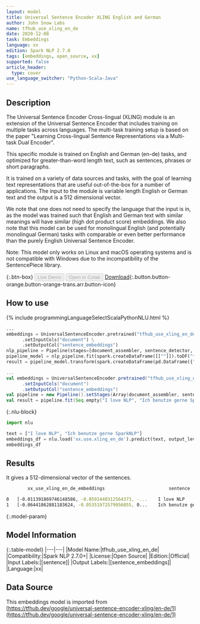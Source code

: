 ```yaml
---
layout: model
title: Universal Sentence Encoder XLING English and German
author: John Snow Labs
name: tfhub_use_xling_en_de
date: 2020-12-08
task: Embeddings
language: xx
edition: Spark NLP 2.7.0
tags: [embeddings, open_source, xx]
supported: false
article_header:
  type: cover
use_language_switcher: "Python-Scala-Java"
---
```


## Description

The Universal Sentence Encoder Cross-lingual (XLING) module is an extension of the Universal Sentence Encoder that includes training on multiple tasks across languages. The multi-task training setup is based on the paper "Learning Cross-lingual Sentence Representations via a Multi-task Dual Encoder".

This specific module is trained on English and German (en-de) tasks, and optimized for greater-than-word length text, such as sentences, phrases or short paragraphs. 

It is trained on a variety of data sources and tasks, with the goal of learning text representations that are useful out-of-the-box for a number of applications. The input to the module is variable length English or German text and the output is a 512 dimensional vector.

We note that one does not need to specify the language that the input is in, as the model was trained such that English and German text with similar meanings will have similar (high dot product score) embeddings. We also note that this model can be used for monolingual English (and potentially monolingual German) tasks with comparable or even better performance than the purely English Universal Sentence Encoder.

Note: This model only works on Linux and macOS operating systems and is not compatible with Windows due to the incompatibility of the SentencePiece library.

{:.btn-box}
<button class="button button-orange" disabled>Live Demo</button>
<button class="button button-orange" disabled>Open in Colab</button>
[Download](https://s3.amazonaws.com/auxdata.johnsnowlabs.com/public/models/tfhub_use_xling_en_de_xx_2.7.0_2.4_1607440247381.zip){:.button.button-orange.button-orange-trans.arr.button-icon}

## How to use

<div class="tabs-box" markdown="1">
{% include programmingLanguageSelectScalaPythonNLU.html %}

```python
...
embeddings = UniversalSentenceEncoder.pretrained("tfhub_use_xling_en_de", "xx") \
      .setInputCols("document") \
      .setOutputCol("sentence_embeddings")
nlp_pipeline = Pipeline(stages=[document_assembler, sentence_detector, embeddings])
pipeline_model = nlp_pipeline.fit(spark.createDataFrame([[""]]).toDF("text"))
result = pipeline_model.transform(spark.createDataFrame(pd.DataFrame({"text": ["I love NLP", "Ich benutze gerne SparkNLP"]})))
```
```scala
...
val embeddings = UniversalSentenceEncoder.pretrained("tfhub_use_xling_en_de", "xx")
      .setInputCols("document")
      .setOutputCol("sentence_embeddings")
val pipeline = new Pipeline().setStages(Array(document_assembler, sentence_detector, embeddings))
val result = pipeline.fit(Seq.empty["I love NLP", "Ich benutze gerne SparkNLP"].toDS.toDF("text")).transform(data)
```

{:.nlu-block}
```python
import nlu

text = ["I love NLP", "Ich benutze gerne SparkNLP"]
embeddings_df = nlu.load('xx.use.xling_en_de').predict(text, output_level='sentence')
embeddings_df
```

</div>

## Results

It gives a 512-dimensional vector of the sentences.

```bash
        xx_use_xling_en_de_embeddings	                     sentence

0	[-0.011391869746148586, -0.0591440312564373, -...    I love NLP
1	[-0.06441862881183624, -0.05351972579956055, 0...    Ich benutze gerne SparkNLP
```

{:.model-param}
## Model Information

{:.table-model}
|---|---|
|Model Name:|tfhub_use_xling_en_de|
|Compatibility:|Spark NLP 2.7.0+|
|License:|Open Source|
|Edition:|Official|
|Input Labels:|[sentence]|
|Output Labels:|[sentence_embeddings]|
|Language:|xx|

## Data Source

This embeddings model is imported from [https://tfhub.dev/google/universal-sentence-encoder-xling/en-de/1](https://tfhub.dev/google/universal-sentence-encoder-xling/en-de/1)